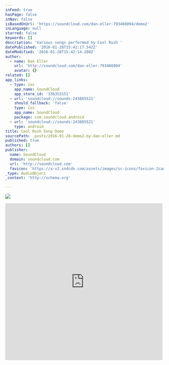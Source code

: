 ```yaml
---
inFeed: true
hasPage: false
inNav: false
isBasedOnUrl: 'https://soundcloud.com/dan-eller-793466094/demo2'
inLanguage: null
starred: false
keywords: []
description: 'Various songs performed by Cool Rush '
datePublished: '2016-01-28T15:42:17.542Z'
dateModified: '2016-01-28T15:42:14.280Z'
author:
  - name: Dan Eller
    url: 'http://soundcloud.com/dan-eller-793466094'
    avatar: {}
related: []
app_links:
  - type: ios
    app_name: SoundCloud
    app_store_id: '336353151'
  - url: 'soundcloud://sounds:243885521'
    should_fallback: 'false'
    type: ios
    app_name: SoundCloud
    package: com.soundcloud.android
  - url: 'soundcloud://sounds:243885521'
    type: android
title: Cool Rush Song Demo
sourcePath: _posts/2016-01-28-demo2-by-dan-eller.md
published: true
authors: []
publisher:
  name: SoundCloud
  domain: soundcloud.com
  url: 'http://soundcloud.com'
  favicon: 'https://a-v2.sndcdn.com/assets/images/sc-icons/favicon-2cadd14b.ico'
_type: AudioObject
_context: 'http://schema.org'

---
```

![](https://s3-us-west-2.amazonaws.com/the-grid-img/p/f4abc00e65a30474b3c34ef0029c9a34e098e111.jpg)

<iframe src="https://cdn.embedly.com/widgets/media.html?src=https%3A%2F%2Fw.soundcloud.com%2Fplayer%2F%3Fvisual%3Dtrue%26url%3Dhttp%253A%252F%252Fapi.soundcloud.com%252Ftracks%252F243885521%26show_artwork%3Dtrue&amp;url=https%3A%2F%2Fsoundcloud.com%2Fdan-eller-793466094%2Fdemo2&amp;image=http%3A%2F%2Fa1.sndcdn.com%2Fimages%2Ffb_placeholder.png%3F1453490404&amp;key=b7d04c9b404c499eba89ee7072e1c4f7&amp;type=text%2Fhtml&amp;schema=soundcloud" width="500" height="500" scrolling="no" frameborder="0" allowfullscreen="allowfullscreen" style=""></iframe>